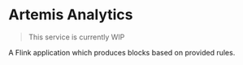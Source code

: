 # Artemis Analytics
> This service is currently WIP

A Flink application which produces blocks based on provided rules.
